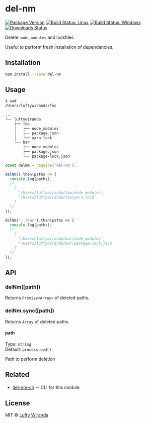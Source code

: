 # del-nm

[![Package Version](https://img.shields.io/npm/v/del-nm.svg)](https://www.npmjs.com/package/del-nm)
[![Build Status: Linux](https://img.shields.io/travis/luftywiranda13/del-nm/master.svg)](https://travis-ci.org/luftywiranda13/del-nm)
[![Build Status: Windows](https://ci.appveyor.com/api/projects/status/50ip4itb26hn8y3k/branch/master?svg=true)](https://ci.appveyor.com/project/luftywiranda13/del-nm/branch/master)
[![Downloads Status](https://img.shields.io/npm/dm/del-nm.svg)](https://npm-stat.com/charts.html?package=del-nm&from=2016-04-01)

Delete `node_modules` and lockfiles.

Useful to perform fresh installation of dependencies.

## Installation

```sh
npm install --save del-nm
```

## Usage

```sh
$ pwd
/Users/luftywiranda/foo

...
└── luftywiranda
    ├── foo
    │   ├── node_modules
    │   ├── package.json
    │   └── yarn.lock
    └── bar
        ├── node_modules
        ├── package.json
        └── package-lock.json
```

```js
const delNm = require('del-nm');

delNm().then(paths => {
  console.log(paths);
  /*
    [
      '/Users/luftywiranda/foo/node_modules',
      '/Users/luftywiranda/foo/yarn.lock'
    ]
  */
});

delNm('../bar').then(paths => {
  console.log(paths);
  /*
    [
      '/Users/luftywiranda/bar/node_modules',
      '/Users/luftywiranda/bar/package-lock.json'
    ]
  */
});
```

## API

### delNm([path])

Returns `Promise<Array>` of deleted paths.

### delNm.sync([path])

Returns `Array` of deleted paths.

#### path

Type: `string`<br />
Default: `process.cwd()`

Path to perform deletion

## Related

* [del-nm-cli](https://github.com/luftywiranda13/del-nm-cli) － CLI for this module

## License

MIT &copy; [Lufty Wiranda](https://www.luftywiranda.com)
